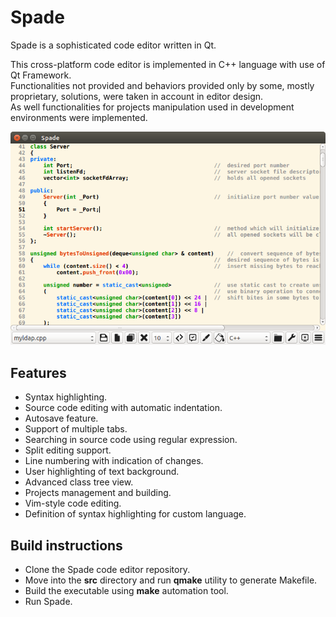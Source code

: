 # Spade
Spade is a sophisticated code editor written in Qt.

This cross-platform code editor is implemented in C++ language with use of Qt Framework.<br />
Functionalities not provided and behaviors provided only by some, mostly proprietary, solutions, were taken in account in editor design.<br />
As well functionalities for projects manipulation used in development environments were implemented.

![Screenshot](screenshot.png)

## Features

* Syntax highlighting.
* Source code editing with automatic indentation.
* Autosave feature.
* Support of multiple tabs.
* Searching in source code using regular expression.
* Split editing support.
* Line numbering with indication of changes.
* User highlighting of text background.
* Advanced class tree view.
* Projects management and building.
* Vim-style code editing.
* Definition of syntax highlighting for custom language.

## Build instructions

* Clone the Spade code editor repository.
* Move into the **src** directory and run **qmake** utility to generate Makefile.
* Build the executable using **make** automation tool.
* Run Spade.
